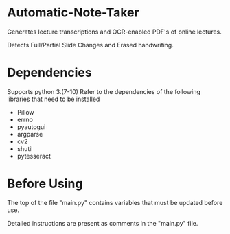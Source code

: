 Automatic-Note-Taker
=====================
Generates lecture transcriptions and OCR-enabled PDF's of online lectures. 

Detects Full/Partial Slide Changes and Erased handwriting. 

Dependencies
============
Supports python 3.(7-10)
Refer to the dependencies of the following libraries that need to be installed
* Pillow
* errno
* pyautogui 
* argparse 
* cv2 
* shutil 
* pytesseract

Before Using 
============
The top of the file "main.py" contains variables that must be updated before use.

Detailed instructions are present as comments in the "main.py" file. 
